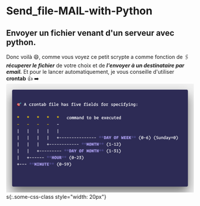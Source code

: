 # Send_file-MAIL-with-Python
## Envoyer un fichier venant d'un serveur avec python.
Donc voilà 😄, comme vous voyez ce petit scrypte a comme fonction de 🖇️***récuperer le fichier*** de votre choix et de ***l'envoyer à un destinataire par email.***
Et pour le lancer automatiquement, je vous conseille d'utiliser **crontab** 👍
➡️ ![crontab](img/crontab.png)s{:.some-css-class style="width: 20px"}

